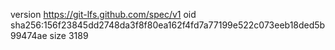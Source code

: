 version https://git-lfs.github.com/spec/v1
oid sha256:156f23845dd2748da3f8f80ea162f4fd7a77199e522c073eeb18ded5b99474ae
size 3189
